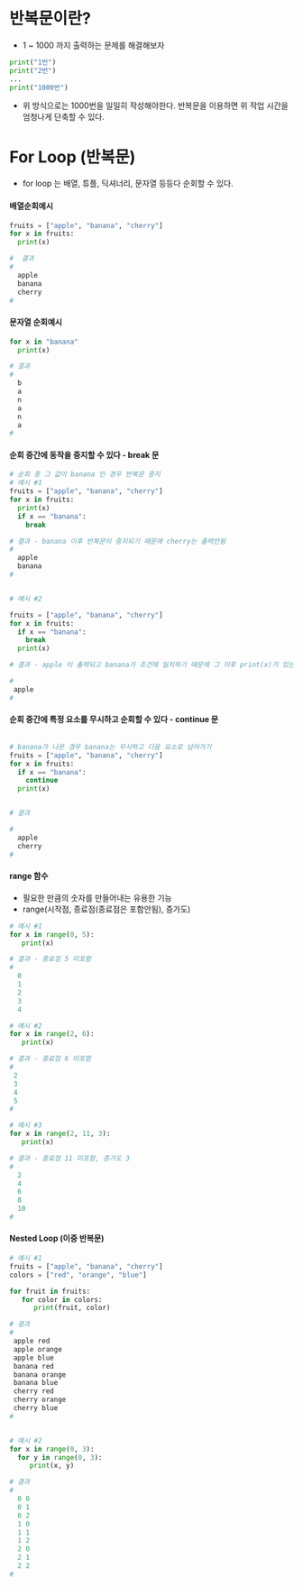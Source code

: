 # 반복문이란?
- 1 ~ 1000 까지 출력하는 문제를 해결해보자
```python
print("1번")
print("2번")
...
print("1000번")
```
- 위 방식으로는 1000번을 일일히 작성해야한다. 반복문을 이용하면 위 작업 시간을 엄청나게 단축할 수 있다.

# For Loop (반복문)
- for loop 는 배열, 튜플, 딕셔너리, 문자열 등등다 순회할 수 있다.

#### 배열순회예시
```python
fruits = ["apple", "banana", "cherry"]
for x in fruits:
  print(x)

#  결과
# 
  apple
  banana
  cherry
#
```

#### 문자열 순회예시
```python
for x in "banana"
  print(x)

# 결과
#
  b
  a
  n
  a
  n
  a
#
```

#### 순회 중간에 동작을 중지할 수 있다 - break 문
```python
# 순회 중 그 값이 banana 인 경우 반복문 중지
# 예시 #1
fruits = ["apple", "banana", "cherry"]
for x in fruits:
  print(x)
  if x == "banana":
    break

# 결과 - banana 이후 반복문이 중지되기 때문에 cherry는 출력안됨
#
  apple
  banana
#


# 예시 #2

fruits = ["apple", "banana", "cherry"]
for x in fruits:
  if x == "banana":
    break
  print(x)

# 결과 - apple 이 출력되고 banana가 조건에 일치하기 때문에 그 이후 print(x)가 있는데 이미 반복문이 중지된 상태이기 때문에 banana는 출력되지 않음

# 
 apple
#
```

#### 순회 중간에 특정 요소를 무시하고 순회할 수 있다 - continue 문
```python

# banana가 나온 경우 banana는 무시하고 다음 요소로 넘어가기
fruits = ["apple", "banana", "cherry"]
for x in fruits:
  if x == "banana":
    continue
  print(x)


# 결과 

#
  apple
  cherry
#
```

#### range 함수
- 필요한 만큼의 숫자를 만들어내는 유용한 기능
- range(시작점, 종료점(종료점은 포함안됨), 증가도)

```python
# 예시 #1
for x in range(0, 5):
   print(x)

# 결과 - 종료점 5 미포함
#
  0
  1
  2
  3
  4

# 예시 #2
for x in range(2, 6):
   print(x)

# 결과 - 종료점 6 미포함
#
 2
 3
 4
 5
#

# 예시 #3
for x in range(2, 11, 3):
   print(x)

# 결과 - 종료점 11 미포함, 증가도 3
#
  2
  4
  6
  8
  10
#
```


#### Nested Loop (이중 반복문)
```python
# 예시 #1
fruits = ["apple", "banana", "cherry"]
colors = ["red", "orange", "blue"]

for fruit in fruits:
   for color in colors:
      print(fruit, color)

# 결과
#
 apple red
 apple orange
 apple blue
 banana red
 banana orange
 banana blue
 cherry red
 cherry orange
 cherry blue
#


# 예시 #2
for x in range(0, 3):
  for y in range(0, 3):
     print(x, y)

# 결과
#
  0 0
  0 1
  0 2
  1 0
  1 1
  1 2
  2 0
  2 1
  2 2
#
```
